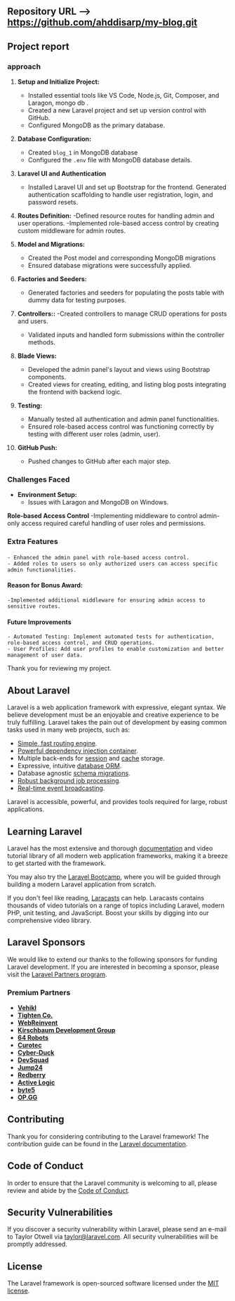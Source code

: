 
## Repository URL  --> https://github.com/ahddisarp/my-blog.git

## Project report
### approach
1. **Setup and Initialize Project:**
    - Installed essential  tools like  VS Code, Node.js, Git, Composer, and Laragon, mongo db .
    - Created a new Laravel project and set up version control with GitHub.
    - Configured MongoDB as the primary database.

2. **Database Configuration:**
    - Created `blog_1` in MongoDB database
    - Configured the `.env` file with MongoDB database details.

3. **Laravel UI and Authentication**
    - Installed Laravel UI and set up Bootstrap for the frontend.
    Generated authentication scaffolding to handle user registration, login, and password resets.

4. **Routes Definition:**
    -Defined resource routes for handling admin and user operations.
    -Implemented role-based access control by creating custom middleware for admin routes.

5. **Model and Migrations:**
    - Created the Post model and corresponding MongoDB migrations
    - Ensured database migrations were successfully applied.

6. **Factories and Seeders:**
    - Generated factories and seeders for populating the posts table with dummy data for testing purposes.

7. **Controllers::**
    -Created controllers to manage CRUD operations for posts and users.
    - Validated inputs and handled form submissions within the controller methods.

8. **Blade Views:**

    - Developed the admin panel's layout and views using Bootstrap components.
    - Created views for creating, editing, and listing blog posts
    integrating the frontend with backend logic.

9. **Testing:**
    - Manually tested all authentication and admin panel functionalities.
    - Ensured role-based access control was functioning correctly by testing with different user roles (admin, user).

10. **GitHub Push:**
    - Pushed changes to GitHub after each major step.

### Challenges Faced

- **Environment Setup:** 
    - Issues with Laragon and MongoDB on Windows.


**Role-based Access Control**
    -Implementing middleware to control admin-only access required careful handling of user roles and permissions.


### Extra Features

#### 

    - Enhanced the admin panel with role-based access control.
    - Added roles to users so only authorized users can access specific admin functionalities.


#### Reason for Bonus Award:

    -Implemented additional middleware for ensuring admin access to sensitive routes.

#### Future Improvements ####
    - Automated Testing: Implement automated tests for authentication, role-based access control, and CRUD operations.
    - User Profiles: Add user profiles to enable customization and better management of user data.

Thank you for reviewing my project.

## About Laravel

Laravel is a web application framework with expressive, elegant syntax. We believe development must be an enjoyable and creative experience to be truly fulfilling. Laravel takes the pain out of development by easing common tasks used in many web projects, such as:

- [Simple, fast routing engine](https://laravel.com/docs/routing).
- [Powerful dependency injection container](https://laravel.com/docs/container).
- Multiple back-ends for [session](https://laravel.com/docs/session) and [cache](https://laravel.com/docs/cache) storage.
- Expressive, intuitive [database ORM](https://laravel.com/docs/eloquent).
- Database agnostic [schema migrations](https://laravel.com/docs/migrations).
- [Robust background job processing](https://laravel.com/docs/queues).
- [Real-time event broadcasting](https://laravel.com/docs/broadcasting).

Laravel is accessible, powerful, and provides tools required for large, robust applications.

## Learning Laravel

Laravel has the most extensive and thorough [documentation](https://laravel.com/docs) and video tutorial library of all modern web application frameworks, making it a breeze to get started with the framework.

You may also try the [Laravel Bootcamp](https://bootcamp.laravel.com), where you will be guided through building a modern Laravel application from scratch.

If you don't feel like reading, [Laracasts](https://laracasts.com) can help. Laracasts contains thousands of video tutorials on a range of topics including Laravel, modern PHP, unit testing, and JavaScript. Boost your skills by digging into our comprehensive video library.

## Laravel Sponsors

We would like to extend our thanks to the following sponsors for funding Laravel development. If you are interested in becoming a sponsor, please visit the [Laravel Partners program](https://partners.laravel.com).

### Premium Partners

- **[Vehikl](https://vehikl.com/)**
- **[Tighten Co.](https://tighten.co)**
- **[WebReinvent](https://webreinvent.com/)**
- **[Kirschbaum Development Group](https://kirschbaumdevelopment.com)**
- **[64 Robots](https://64robots.com)**
- **[Curotec](https://www.curotec.com/services/technologies/laravel/)**
- **[Cyber-Duck](https://cyber-duck.co.uk)**
- **[DevSquad](https://devsquad.com/hire-laravel-developers)**
- **[Jump24](https://jump24.co.uk)**
- **[Redberry](https://redberry.international/laravel/)**
- **[Active Logic](https://activelogic.com)**
- **[byte5](https://byte5.de)**
- **[OP.GG](https://op.gg)**

## Contributing

Thank you for considering contributing to the Laravel framework! The contribution guide can be found in the [Laravel documentation](https://laravel.com/docs/contributions).

## Code of Conduct

In order to ensure that the Laravel community is welcoming to all, please review and abide by the [Code of Conduct](https://laravel.com/docs/contributions#code-of-conduct).

## Security Vulnerabilities

If you discover a security vulnerability within Laravel, please send an e-mail to Taylor Otwell via [taylor@laravel.com](mailto:taylor@laravel.com). All security vulnerabilities will be promptly addressed.

## License

The Laravel framework is open-sourced software licensed under the [MIT license](https://opensource.org/licenses/MIT).
